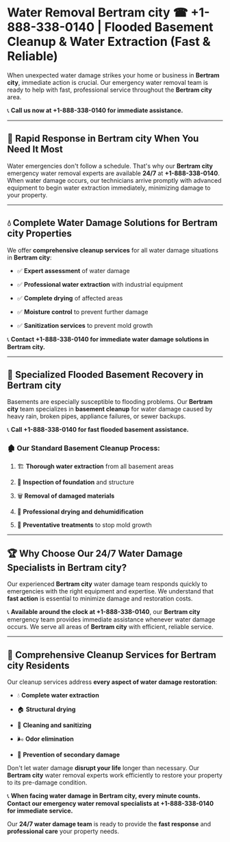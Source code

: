 # Water Removal Bertram city ☎ +1-888-338-0140 | Flooded Basement Cleanup & Water Extraction (Fast & Reliable)

When unexpected water damage strikes your home or business in **Bertram city**, immediate action is crucial. Our emergency water removal team is ready to help with fast, professional service throughout the **Bertram city** area. 

📞 **Call us now at +1-888-338-0140 for immediate assistance.**
---
## 🚀 Rapid Response in Bertram city When You Need It Most
Water emergencies don't follow a schedule. That's why our **Bertram city** emergency water removal experts are available **24/7** at **+1-888-338-0140**. When water damage occurs, our technicians arrive promptly with advanced equipment to begin water extraction immediately, minimizing damage to your property.
---
## 💧 Complete Water Damage Solutions for Bertram city Properties
We offer **comprehensive cleanup services** for all water damage situations in **Bertram city**:
- ✅ **Expert assessment** of water damage  
- ✅ **Professional water extraction** with industrial equipment  
- ✅ **Complete drying** of affected areas  
- ✅ **Moisture control** to prevent further damage  
- ✅ **Sanitization services** to prevent mold growth  
📞 **Contact +1-888-338-0140 for immediate water damage solutions in Bertram city.**
---
## 🌊 Specialized Flooded Basement Recovery in Bertram city
Basements are especially susceptible to flooding problems. Our **Bertram city** team specializes in **basement cleanup** for water damage caused by heavy rain, broken pipes, appliance failures, or sewer backups. 
📞 **Call +1-888-338-0140 for fast flooded basement assistance.**
### 🏚️ Our Standard Basement Cleanup Process:
1. 🏗️ **Thorough water extraction** from all basement areas  
2. 🔎 **Inspection of foundation** and structure  
3. 🗑️ **Removal of damaged materials**  
4. 💨 **Professional drying and dehumidification**  
5. 🚫 **Preventative treatments** to stop mold growth  
---
## 🏆 Why Choose Our 24/7 Water Damage Specialists in Bertram city?
Our experienced **Bertram city** water damage team responds quickly to emergencies with the right equipment and expertise. We understand that **fast action** is essential to minimize damage and restoration costs.
📞 **Available around the clock at +1-888-338-0140**, our **Bertram city** emergency team provides immediate assistance whenever water damage occurs. We serve all areas of **Bertram city** with efficient, reliable service.
---
## 🧹 Comprehensive Cleanup Services for Bertram city Residents
Our cleanup services address **every aspect of water damage restoration**:
- 💧 **Complete water extraction**  
- 🏠 **Structural drying**  
- 🧼 **Cleaning and sanitizing**  
- 🌬️ **Odor elimination**  
- 🚫 **Prevention of secondary damage**  
Don't let water damage **disrupt your life** longer than necessary. Our **Bertram city** water removal experts work efficiently to restore your property to its pre-damage condition.
📞 **When facing water damage in Bertram city, every minute counts. Contact our emergency water removal specialists at +1-888-338-0140 for immediate service.**
Our **24/7 water damage team** is ready to provide the **fast response** and **professional care** your property needs.
